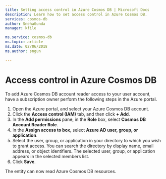 ```yaml
---
title: Setting access control in Azure Cosmos DB | Microsoft Docs
description: Learn how to set access control in Azure Cosmos DB.
services: cosmos-db
author: SnehaGunda
manager: kfile

ms.service: cosmos-db
ms.topic: article
ms.date: 02/06/2018
ms.author: sngun

---
```

# Access control in Azure Cosmos DB

To add Azure Cosmos DB account reader access to your user account, have a subscription owner perform the following steps in the Azure portal.

1. Open the Azure portal, and select your Azure Cosmos DB account.
2. Click the **Access control (IAM)** tab, and then click  **+ Add**.
3. In the **Add permissions** pane, in the **Role** box, select **Cosmos DB Account Reader Role**.
4. In the **Assign access to box**, select **Azure AD user, group, or application**.
5. Select the user, group, or application in your directory to which you wish to grant access.  You can search the directory by display name, email address, or object identifiers.
    The selected user, group, or application appears in the selected members list.
6. Click **Save**.

The entity can now read Azure Cosmos DB resources.
